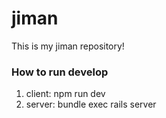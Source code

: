 # jiman
This is my jiman repository!

### How to run develop
1. client: npm run dev
2. server: bundle exec rails server
